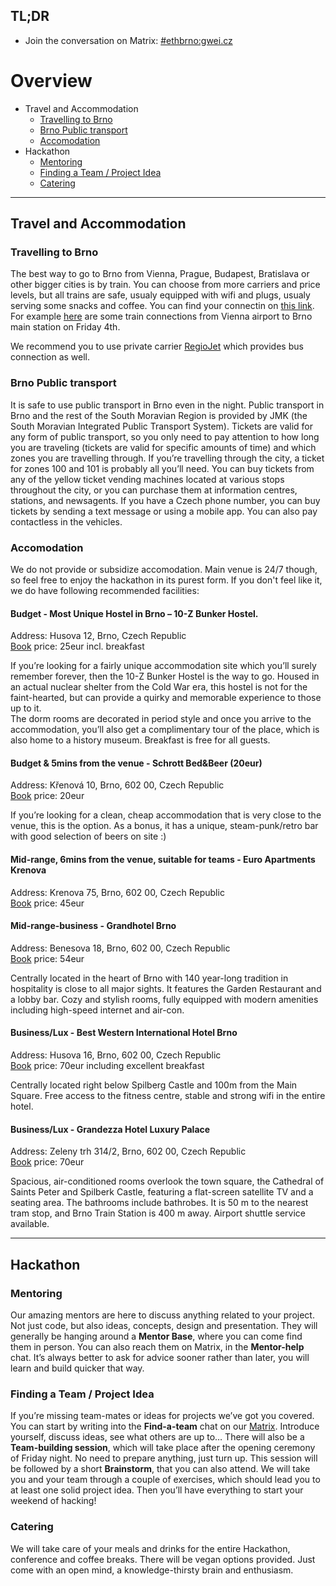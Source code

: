 ## TL;DR

* Join the conversation on Matrix: [#ethbrno:gwei.cz](https://matrix.to/#/#ethbrno:gwei.cz)

# Overview

* Travel and Accommodation
  * [Travelling to Brno](#travelling-to-brno)
  * [Brno Public transport](#brno-public-transport)
  * [Accomodation](#accomodation)
* Hackathon
  * [Mentoring](#mentoring)
  * [Finding a Team / Project Idea](#finding-a-team--project-idea)
  * [Catering](#catering)

---

## <i class='icon map'></i> Travel and Accommodation

### Travelling to Brno

The best way to go to Brno from Vienna, Prague, Budapest, Bratislava or other bigger cities is by train. You can choose from more carriers and price levels, but all trains are safe, usualy equipped with wifi and plugs, usualy serving some snacks and coffee. You can find your connectin on [this link](https://idos.idnes.cz/en/vlakyautobusymhdvse/spojeni/). For example [here](https://idos.idnes.cz/en/vlakyautobusymhdvse/spojeni/vysledky/?date=04.11.2022&time=06:00&f=V%C3%ADde%C5%88%20leti%C5%A1t%C4%9B;%20Austria&fc=100003&t=Brno%20hl.n.&tc=100003) are some train connections from Vienna airport to Brno main station on Friday 4th.

We recommend you to use private carrier [RegioJet](https://regiojet.com/) which provides bus connection as well.

### Brno Public transport

It is safe to use public transport in Brno even in the night. Public transport in Brno and the rest of the South Moravian Region is provided by JMK (the South Moravian Integrated Public Transport System). Tickets are valid for any form of public transport, so you only need to pay attention to how long you are traveling (tickets are valid for specific amounts of time) and which zones you are travelling through. If you’re travelling through the city, a ticket for zones 100 and 101 is probably all you’ll need. You can buy tickets from any of the yellow ticket vending machines located at various stops throughout the city, or you can purchase them at information centres, stations, and newsagents. If you have a Czech phone number, you can buy tickets by sending a text message or using a mobile app. You can also pay contactless in the vehicles.

### Accomodation
We do not provide or subsidize accomodation. Main venue is 24/7 though, so feel free to enjoy the hackathon in its purest form. If you don't feel like it, we do have following recommended facilities:

#### Budget - Most Unique Hostel in Brno – 10-Z Bunker Hostel.

Address: Husova 12, Brno, Czech Republic  
[Book](https://www.booking.com/hotel/cz/10-z-nuclear-fallout-shelter-under-spilberk-castle.cs.html?aid=910275&label=gog235jc-1FCAsoOkIyMTAtei1udWNsZWFyLWZhbGxvdXQtc2hlbHRlci11bmRlci1zcGlsYmVyay1jYXN0bGVICVgDaDqIAQGYAQm4AQfIAQzYAQHoAQH4AQaIAgGoAgO4AsGI6poGwAIB0gIkZWI2ZmY5ZmEtMTEzNi00YWI4LWIxN2ItNDlkY2E3MTAyZWRh2AIF4AIB&sid=456cddd34fabe31e28baf019d5e20a72&all_sr_blocks=177983219_224237506_0_1_0;checkin=2022-11-11;checkout=2022-11-13;dest_id=-542184;dest_type=city;dist=0;group_adults=1;group_children=0;hapos=1;highlighted_blocks=177983219_224237506_0_1_0;hpos=1;matching_block_id=177983219_224237506_0_1_0;no_rooms=1;req_adults=1;req_children=0;room1=A;sb_price_type=total;sr_order=popularity;sr_pri_blocks=177983219_224237506_0_1_0__5000;srepoch=1666876502;srpvid=db945d2a46ee02b1;type=total;ucfs=1&#hotelTmpl)
price: 25eur incl. breakfast  
 
If you’re looking for a fairly unique accommodation site which you’ll surely remember forever, then the 10-Z Bunker Hostel is the way to go. Housed in an actual nuclear shelter from the Cold War era, this hostel is not for the faint-hearted, but can provide a quirky and memorable experience to those up to it.  
The dorm rooms are decorated in period style and once you arrive to the accommodation, you’ll also get a complimentary tour of the place, which is also home to a history museum. Breakfast is free for all guests.

#### Budget & 5mins from the venue - Schrott Bed&Beer (20eur)

Address: Křenová 10, Brno, 602 00, Czech Republic  
[Book](https://www.booking.com/hotel/cz/schrott-bed-amp-beer.html?aid=910275&sid=456cddd34fabe31e28baf019d5e20a72&all_sr_blocks=630944704_246076413_1_0_0&checkin=2022-11-11&checkout=2022-11-13&dest_id=-542184&dest_type=city&group_adults=1&group_children=0&hapos=3&highlighted_blocks=630944704_246076413_1_0_0&hpos=3&lang=en-us&matching_block_id=630944704_246076413_1_0_0&no_rooms=1&req_adults=1&req_children=0&room1=A&sb_price_type=total&soz=1&sr_order=price&sr_pri_blocks=630944704_246076413_1_0_0__4000&srepoch=1666876026&srpvid=cc935c34723c0061&type=total&ucfs=1&lang_click=other&cdl=cs&lang_changed=1)
price: 20eur  
 
If you’re looking for a clean, cheap accommodation that is very close to the venue, this is the option. As a bonus, it has a unique, steam-punk/retro bar with good selection of beers on site :)
 
#### Mid-range, 6mins from the venue, suitable for teams - Euro Apartments Krenova
 
Address: Krenova 75, Brno, 602 00, Czech Republic  
[Book](https://www.booking.com/hotel/cz/euro-apartments-krenova-75-brno.html?aid=910275&sid=456cddd34fabe31e28baf019d5e20a72&all_sr_blocks=342399124_360281629_2_0_0&checkin=2022-11-11&checkout=2022-11-13&dest_id=-542184&dest_type=city&dist=0&group_adults=2&group_children=0&hapos=2&highlighted_blocks=342399124_360281629_2_0_0&hpos=2&lang=en-us&matching_block_id=342399124_360281629_2_0_0&no_rooms=1&req_adults=2&req_children=0&room1=A%2CA&sb_price_type=total&soz=1&sr_order=popularity&sr_pri_blocks=342399124_360281629_2_0_0__17850&srepoch=1666877159&srpvid=f7175e72048c0156&type=total&ucfs=1&lang_click=other&cdl=cs&lang_changed=1)
price: 45eur  
 
#### Mid-range-business - Grandhotel Brno
 
Address: Benesova 18, Brno, 602 00, Czech Republic  
[Book](https://www.booking.com/hotel/cz/grandhotelbrno.html?aid=910275&sid=456cddd34fabe31e28baf019d5e20a72&atlas_src=sr_iw_btn&checkin=2022-11-11&checkout=2022-11-13&dest_id=-542184&dest_type=city&dist=0&group_adults=2&group_children=0&highlighted_blocks=7707602_193926392_2_2_0&lang=en-us&no_rooms=1&room1=A%2CA&sb_price_type=total&soz=1&type=total&ucfs=1&lang_click=other&cdl=cs&lang_changed=1)
price: 54eur  
 
 
Centrally located in the heart of Brno with 140 year-long tradition in hospitality is close to all major sights. It features the Garden Restaurant and a lobby bar. Cozy and stylish rooms, fully equipped with modern amenities including high-speed internet and air-con.
 
#### Business/Lux - Best Western International Hotel Brno 
 
Address: Husova 16, Brno, 602 00, Czech Republic  
[Book](https://www.booking.com/hotel/cz/schrott-bed-amp-beer.html?aid=910275&sid=456cddd34fabe31e28baf019d5e20a72&all_sr_blocks=630944704_246076413_1_0_0&checkin=2022-11-11&checkout=2022-11-13&dest_id=-542184&dest_type=city&group_adults=1&group_children=0&hapos=3&highlighted_blocks=630944704_246076413_1_0_0&hpos=3&lang=en-us&matching_block_id=630944704_246076413_1_0_0&no_rooms=1&req_adults=1&req_children=0&room1=A&sb_price_type=total&soz=1&sr_order=price&sr_pri_blocks=630944704_246076413_1_0_0__4000&srepoch=1666876026&srpvid=cc935c34723c0061&type=total&ucfs=1&lang_click=other&cdl=cs&lang_changed=1)
price: 70eur including excellent breakfast  
 
Centrally located right below Spilberg Castle and 100m from the Main Square. Free access to the fitness centre, stable and strong wifi in the entire hotel.  
 
#### Business/Lux - Grandezza Hotel Luxury Palace
 
Address: Zeleny trh 314/2, Brno, 602 00, Czech Republic  
[Book](https://www.booking.com/hotel/cz/grandezza.html?aid=910275&sid=456cddd34fabe31e28baf019d5e20a72&atlas_src=hp_iw_title&checkin=2022-11-11&checkout=2022-11-13&dist=0&group_adults=2&group_children=0&lang=en-us&no_rooms=1&room1=A%2CA&sb_price_type=total&soz=1&srepoch=1666878418&srpvid=2e79609d94de021d&type=total&lang_click=other&cdl=cs&lang_changed=1)
price: 70eur  
 
Spacious, air-conditioned rooms overlook the town square, the Cathedral of Saints Peter and Spilberk Castle, featuring a flat-screen satellite TV and a seating area. The bathrooms include bathrobes. It is 50 m to the nearest tram stop, and Brno Train Station is 400 m away. Airport shuttle service available.  


---

## Hackathon 

### <i class='icon book'></i>  Mentoring

Our amazing mentors are here to discuss anything related to your project. Not just code, but also ideas, concepts, design and presentation. They will generally be hanging around a **Mentor Base**, where you can come find them in person. You can also reach them on Matrix, in the **Mentor-help** chat. It’s always better to ask for advice sooner rather than later, you will learn and build quicker that way.

### <i class='icon users'></i> Finding a Team / Project Idea

If you’re missing team-mates or ideas for projects we’ve got you covered. You can start by writing into the **Find-a-team** chat on our [Matrix](https://matrix.to/#/#ethbrno:gwei.cz). Introduce yourself, discuss ideas, see what others are up to… There will also be a **Team-building session**, which will take place after the opening ceremony of Friday night. No need to prepare anything, just turn up. This session will be followed by a short **Brainstorm**, that you can also attend. We will take you and your team through a couple of exercises, which should lead you to at least one solid project idea. Then you’ll have everything to start your weekend of hacking!

### <i class='icon coffee'></i> Catering
We will take care of your meals and drinks for the entire Hackathon, conference and coffee breaks. There will be vegan options provided. Just come with an open mind, a knowledge-thirsty brain and enthusiasm. 

